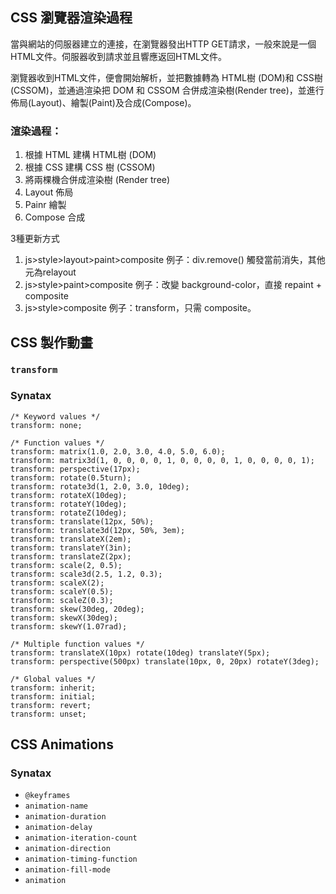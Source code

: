 ## CSS 瀏覽器渲染過程

當與網站的伺服器建立的連接，在瀏覽器發出HTTP GET請求，一般來說是一個HTML文件。伺服器收到請求並且響應返回HTML文件。

瀏覽器收到HTML文件，便會開始解析，並把數據轉為 HTML樹 (DOM)和 CSS樹(CSSOM)，並通過渲染把 DOM 和 CSSOM 合併成渲染樹(Render tree)，並進行佈局(Layout)、繪製(Paint)及合成(Compose)。

### 渲染過程：
1. 根據 HTML 建構 HTML樹 (DOM)
2. 根據 CSS 建構 CSS 樹 (CSSOM)
3. 將兩棵機合併成渲染樹 (Render tree)
4. Layout 佈局
5. Painr 繪製
6. Compose 合成

3種更新方式
1. js>style>layout>paint>composite
例子：div.remove() 觸發當前消失，其他元為relayout
2. js>style>paint>composite
例子：改變 background-color，直接 repaint + composite
3. js>style>composite
例子：transform，只需 composite。

## CSS 製作動畫 

### `transform`
### Synatax
```
/* Keyword values */
transform: none;

/* Function values */
transform: matrix(1.0, 2.0, 3.0, 4.0, 5.0, 6.0);
transform: matrix3d(1, 0, 0, 0, 0, 1, 0, 0, 0, 0, 1, 0, 0, 0, 0, 1);
transform: perspective(17px);
transform: rotate(0.5turn);
transform: rotate3d(1, 2.0, 3.0, 10deg);
transform: rotateX(10deg);
transform: rotateY(10deg);
transform: rotateZ(10deg);
transform: translate(12px, 50%);
transform: translate3d(12px, 50%, 3em);
transform: translateX(2em);
transform: translateY(3in);
transform: translateZ(2px);
transform: scale(2, 0.5);
transform: scale3d(2.5, 1.2, 0.3);
transform: scaleX(2);
transform: scaleY(0.5);
transform: scaleZ(0.3);
transform: skew(30deg, 20deg);
transform: skewX(30deg);
transform: skewY(1.07rad);

/* Multiple function values */
transform: translateX(10px) rotate(10deg) translateY(5px);
transform: perspective(500px) translate(10px, 0, 20px) rotateY(3deg);

/* Global values */
transform: inherit;
transform: initial;
transform: revert;
transform: unset;
```

## CSS Animations
### Synatax
-   `@keyframes`
-   `animation-name`
-   `animation-duration`
-   `animation-delay`
-   `animation-iteration-count`
-   `animation-direction`
-   `animation-timing-function`
-   `animation-fill-mode`
-   `animation`